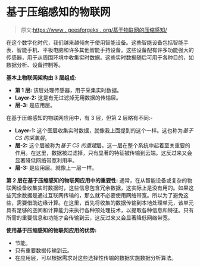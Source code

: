 # 基于压缩感知的物联网

> 原文:[https://www . geesforgeks . org/基于物联网的压缩感知/](https://www.geeksforgeeks.org/internet-of-things-based-on-compressive-sensing/)

在这个数字化时代，我们越来越倾向于使用智能设备。这些智能设备包括智能手表、智能手机、平板电脑和许多其他智能手持设备。这些设备配有许多功能强大的传感器，用于从周围环境中收集实时数据。这些实时数据随后可用于各种目的，如数据分析、设备控制等。

**基本上物联网架构由 3 层组成:**

*   **第 1 层:**
    该层处理传感器，用于采集实时数据。
*   **Layer-2:**
    这是有无过滤掉无用数据的传输层。
*   **层-3:**
    是应用层。

在基于压缩感知的物联网应用中，有 3 层，但第 2 层略有不同:-

*   **Layer-1:**
    这个图层收集实时数据，就像我上面提到的这个一样。这也称为*基于 CS 的采集层*。
*   **层-2:**
    这个层被称为*基于 CS 的重建*层。这一层在整个系统中起着至关重要的作用。在这里，数据被过滤掉，只有显著的特征被传输到云端。这反过来又会显著降低网络带宽利用率。
*   **层-3:**
    是应用层。就像上一层一样。

**第 2 层在基于压缩感知的物联网应用中的重要性:**
通常，在从智能设备或复杂的物联网设备收集实时数据时，这些信息包含冗余数据，这实际上是没有用的。如果这些冗余数据是通过互联网传输的，那么就不必要使用网络带宽。所以为了避免这些，需要借助边缘计算。在这里，首先将收集的数据传输到本地处理单元，该单元具有足够的空间和计算能力来执行各种预处理技术，以提取各种信息和特征。只有所需的重要信息和功能才会传输到云，这反过来又会显著降低网络带宽。

**使用基于压缩感知的物联网应用的优势:**

*   节能。
*   只有重要数据传输到云。
*   在应用层，可以根据需求对这些选择性传输的数据实施数据分析算法。